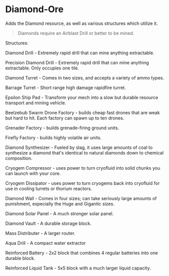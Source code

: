 # Diamond-Ore
Adds the Diamond resource, as well as various structures which utilize it.

> Diamonds require an Airblast Drill or better to be mined.

Structures:

Diamond Drill - Extremely rapid drill that can mine anything extractable.

Precision Diamond Drill - Extremely rapid drill that can mine anything extractable. Only occupies one tile.

Diamond Turret - Comes in two sizes, and accepts a variety of ammo types.

Barrage Turret - Short range high damage rapidfire turret.

Epsilon Ship Pad - Transform your mech into a slow but durable resource transport and mining vehicle.

Beelzebub Swarm Drone Factory - builds cheap fast drones that are weak but hard to hit. Each factory can spawn up to ten drones.

Grenader Factory - builds grenade-firing ground units.

Firefly Factory - builds highly volatile air units.

Diamond Synthesizer - Fueled by slag, it uses large amounts of coal to synthesize a diamond that's identical to natural diamonds down to chemical composition.

Cryogem Compressor - uses power to turn cryofluid into solid chunks you can launch with your core.

Cryogem Dissipator - uses power to turn cryogems back into cryofluid for use in cooling turrets or thorium reactors.

Diamond Wall - Comes in four sizes; can take seriously large amounts of punishment, especially the Huge and Gigantic sizes.

Diamond Solar Panel - A much stronger solar panel.

Diamond Vault - A durable storage block.

Mass Distributer - A larger router.

Aqua Drill - A compact water extractor

Reinforced Battery - 2x2 block that combines 4 regular batteries into one durable block.

Reinforced Liquid Tank - 5x5 block with a much larger liquid capacity.
